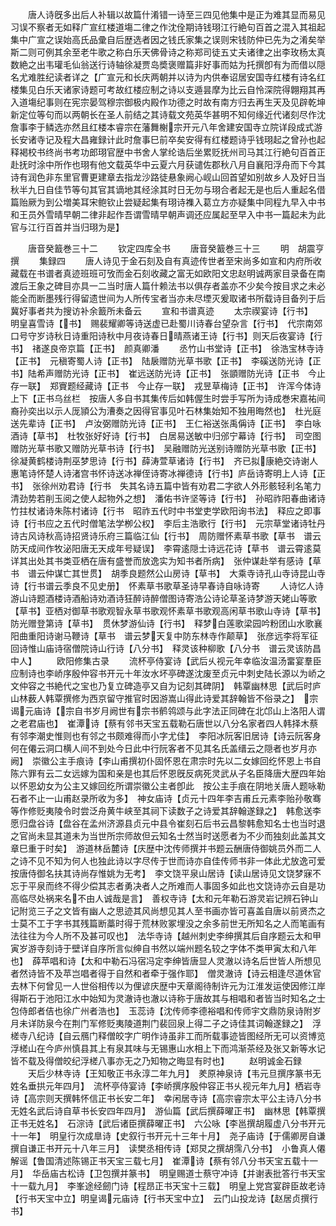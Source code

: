 <!-- { "loadSidebar": true } -->
　　唐人诗旣多出后人补辑以故篇什淆错一诗至三四见他集中是正为难其显而易见习误不察者无如释广宣红楼道塲二律之作沈佺期诗钱珝江行絶句百首之混入其祖起集中广宣之误始高氏品彚自后歴选者因之钱氏家集之误则宋钱防仲已先为之淆矣举斯二则可例其余至老牛歌之称白乐天佛骨诗之称郑司徒五丈夫诸律之出李玫杨太真数絶之出韦瓘毛仙翁送行诗轴徐凝贾岛奬褒赠篇非好事而姑为托撰卽有为而借以隠名尤难胜纪读者详之【广宣元和长庆两朝并以诗为内供奉诏居安国寺红楼有诗名红楼集见白乐天诸家诗题可考故红楼应制之诗以支遁昙摩为比云自怜深院得翺翔其再入道塲纪事则在宪宗晏驾穆宗御极内殿作功德之时故有南方归去再生天及见辟乾坤新定位等句而以两朝长在圣人前结之其诗载文苑英华甚明不知何缘近代诸刻尽作沈詹事李于鳞选亦然且红楼本睿宗在藩舞榭宗开元八年舍建安国寺立院详段成式游长安诸寺记及程大昌雍録计此时詹事巳前卒矣安得有红楼题诗乎钱珝起之曾孙也起释褐校书终尚书考功郎珝官歴中书舍人掌纶诰后坐累贬抚州司马其江行絶句百首正赴抚时涂中所作也珝有他文载英华中云夏六月获谴佐郡秋八月自襄阳浮舟而下今其诗有润色非东里官曹更建章去指龙沙路徒悬象阙心岘山回首望如别故乡人及好日当秋半九日自佳节等句其官其谪地其经涂其时日无勿与珝合者起无是也后人重起名借篇贻厥为到公増美耳宋鲍钦止尝疑起集有珝诗襍入葛立方亦疑集中同程九早入中书和王员外雪晴早朝二律非起作吾谓雪晴早朝声调还应属起至早入中书一篇起未为此官与江行百首并当归珝为是】






　　唐音癸籖巻三十二
　　钦定四库全书
　　唐音癸籖巻三十三
　　明　胡震亨　撰
　　集録四
　　唐人诗见于金石刻及自有真迹传世者至宋尚多如宣和内府所收藏载在书谱者真迹班班可攷而金石刻收藏之富无如欧阳文忠赵明诚两家目录备在南渡后王象之碑目亦具一二当时唐人篇什赖法书以俱存者盖亦不少矣今按目求之未必能全而断墨残行得留遗世间为人所传宝者当亦未尽堙灭爰取诸书所载诗目备列于后冀好事者共为搜访补余籖所未备云
　　宣和书谱真迹
　　太宗禊宴诗【行书】　明皇喜雪诗【书】　赐裴耀卿等诗送虚已赴蜀川诗春台望杂言【行书】　代宗南郊口号守岁诗秋日诗重阳诗秋中月夜诗春日晴燕诸王诗【行书】则天后夜宴诗【行书】　禇遂良帝京篇【正书】　颜真卿潘
　　丞竹山书堂诗【正书】　徐浩宝林寺诗【正书】　元稹寄蜀人诗【正书】　陆扆赠防光草书歌【正书】　李磎送防光诗【正书】陆希声赠防光诗【正书】　崔远送防光诗【正书】　张顗赠防光诗【正书　今止存一联】　郑賨题经藏诗【正书　今止存一联】　戎昱草梅诗【正书】　许浑今体诗上下【正书乌丝栏　按唐人多自书其集传后如韩偓生时尝手写所为诗成巻宋嘉祐间裔孙奕出以示人厐頴公为漕奏之因得官事见叶石林集始知不独用晦然也】　杜光庭送先辈诗【正书】　卢汝弼赠防光诗【正书】　王仁裕送张禹偁诗【正书】　李白咏酒诗【草书】　杜牧张好好诗【行书】　白居易送敏中归邠宁幕诗【行书】　司空图赠防光草书歌又赠防光草书诗【行书】　吴融赠防光送别诗赠防光草书歌【正书】　徐凝黄鹤楼诗荆巫梦思诗【行书】薛涛萱草诸诗【行书】　齐已拟康絶交诗谢人惠笔诗怀楚人诗渚宫书怀诗送冰禅侄诗寄冰禅德诗【行书】庐岳诗寄明上人诗【正书】　张徐州劝君诗【行书　失其名诗五篇中皆有劝君二字欲人外形骸轻利名笔力清劲势若削玉阅之使人起物外之想】　潘佑书许坚等诗【行书】　孙昭祚阳春曲诸诗竹拄杖诸诗朱陈村诸诗【行书　昭祚五代时中书堂吏学欧阳询书法】　释应之即事诗【行书应之五代时僧笔法学栁公权】　李后主浩歌行【行书】　元宗草堂诸诗牡丹诗古风诗秋高诗招贤诗乐府三篇临江仙【行书】　周防赠怀素草书歌【草书　谱云防天成间作牧泌阳唐无天成年号疑误】　李霄逺隠士诗远花诗【草书　谱云霄逺莫详其出处其书类亚栖在唐有盛誉而放逸实为知书者所病】　张仲谋赴举有感诗【草书　谱云仲谋亡其世贯】　胡季良题然公山房诗【草书】　大乘寺诗孔山寺诗昆山寺诗【行书谱云季良不见史册】　怀素草书歌草圣诗早春诗自咏诗寄
　　人诗忆人诗游山诗题酒楼诗酒船诗劝酒诗狂醉诗醉僧图诗寄浩公诗论草圣诗梦游天姥山等歌【草书】亚栖对御草书歌观智永草书歌观怀素草书歌观高闲草书歌山寺诗【草书】　防光赠登第诗【草书】　贯休梦游仙诗【行书】　释梦白莲歌梁园吟粉团山水歌襄阳曲重阳诗谢马鞭诗【草书　谱云梦天复中防东林寺作颠草】　张彦远李将军征回诗惟山庙诗宿僧院诗山行诗【八分书】　释灵该种柳歌【八分书　谱云灵该防昌中人】
　　欧阳修集古录
　　流杯亭侍宴诗【武后乆视元年幸临汝温汤畱宴羣臣应制诗也李峤序殷仲容书开元十年汝水坏亭碑遂沈废至贞元中刺史陆长源以为峤之文仲容之书絶代之宝也乃复立碑造亭又自为记刻其碑阴】　韩覃幽林思【武后时庐山林薮人韩覃撰修为西京留守推官时因游嵩山得此诗爱其辞翰皆不俗录之】　宗谒元庙诗【宗自书岁月阙世有宗书鹡鸰颂与此字法正同碑在北邙山上洛阳人谓之老君庙也】　崔潭诗【蔡有邻书天宝五载勒石唐世以八分名家者四人韩择木蔡有邻李潮史惟则也有邻之书颇难得而小字尤佳】　李阳冰阮客旧居诗【诗云阮客身何在僊云洞口横人间不到处今日此中行阮客者不见其名氏盖缙云之隠者也岁月亦阙】　崇徽公主手痕诗【李山甫撰初仆固怀恩在肃宗时先以二女嫁回纥怀恩上书自陈六罪有云二女远嫁为国和亲是也其后怀恩旣反病死灵武从子名臣降唐大歴四年始以怀恩幼女为公主又嫁回纥所谓崇徽公主者卽此　按公主手痕在阴地关唐人题咏勒石者不止一山甫赵录所收为多】　神女庙诗【贞元十四年李吉甫丘元素李贻孙敬骞等作修贬夷陵令时尝泛舟黄牛峡至其祠下读数子之诗爱其辞翰遂録之】　韩愈送李愿归盘谷诗【盘谷在孟州济源县贞元中县令崔刻石后书云昌黎韩愈知名士也当时退之官尚未显其道未为当世所宗师故但云知名士然当时送愿者为不少而独刻此盖其文章巳重于时矣】　游道林岳麓诗【庆歴中沈传师撰并书题云酬唐侍御姚员外而二人之诗不见不知为何人也独此诗以字尽传于世而诗亦自佳传师书非一体此尤放逸可爱按唐侍御名扶其诗尚存惟姚为无考】　李文饶平泉山居诗【读山居诗见文饶梦寐不忘于平泉而终不得少偿其志者勇决者人之所难而人事固多如此也文饶诗亦云自是功高临尽处祸来名不由人诚哉是言】　善权寺诗【太和元年勒石游灵岩记辨石钟山记附览三子之文皆有幽人之思迹其风尚想见其人至书画亦皆可喜盖自唐以前贤杰之士莫不工于字书其残篇断藁时得于荒林败冢埋没之余多前世无所知名之人而笔画有法往往为今人所不及甚可叹也】　法华寺诗【越州刺史李绅撰其后自序题云太和甲寅岁游寺刻诗于壁详自序所言似绅自书然以端州题名较之字体不类甲寅太和八年也】　薛苹唱和诗【太和中勒石冯宿冯定李绅皆唐显人灵澈以诗名后世皆人所想见者然诗皆不及苹岂唱者得于自然和者牵于强作耶】　僧灵澈诗【诗云相逢尽道休官去林下何曾见一人世俗相传以为俚谚庆歴中天章阁待制许元为江淮发运使因修江岸得斯石于池阳江水中始知为灵澈诗也澈以诗称于唐故其与相唱和者皆当时知名之士包侍郎者佶也徐广州者浩也】　玉蕊诗【沈传师李德裕唱和传师宇文鼎防泉诗附岁月未详防泉今在荆门军修贬夷陵道荆门裴回泉上得二子之诗佳其词翰遂録之】　浮槎寺八纪诗【自云鴈门释僧皎字广明作诗虽非工而所载事迹皆图经所无可以资博览浮槎山在今庐州慎县其上有泉其味与无锡惠山水相上下而鸿渐茶经及张又新等水记皆不载及得僧皎纪浮槎八事亦无之乃知物之晦显有时也】
　　赵明诚金石録
　　天后少林寺诗【王知敬正书永淳二年九月】　羑原神泉诗【韦元旦撰序篆书无姓名垂拱元年四月】　流杯亭侍宴诗【李峤撰序殷仲容正书乆视元年九月】栖岩寺诗【高宗则天撰韩怀信正书长安二年】　幸闲居寺诗【高宗睿宗太平公主诗八分书无姓名武后诗自草书长安四年四月】　游仙篇【武后撰薛曜正书】　幽林思【韩覃撰正书无姓名】　石淙诗【武后诸臣撰薛曜正书】　六公咏【李邕撰胡履虚八分书开元十一年】　明皇行次成臯诗【史叙行书开元十三年十月】　尧子庙诗【于儒卿房自谦撰自谦正书开元十八年三月】　读樊丞相传诗【郑炅之撰胡霈八分书】　小鲁真人僊解谣【鲁国清述陈锡正书天宝三载七月】　崔潭诗【蔡有邻八分书天宝五载十一月】　华岳庙古松诗【卫包撰并篆书】　明皇赐道士蔡守冲诗【并谢表批答行书天宝十一载九月】　李峯途经劒门诗【程昂正书天宝十三载】　明皇上党宫宴辟臣故老诗【行书天宝中立】明皇谒元庙诗【行书天宝中立】　云门山投龙诗【赵居贞撰行书】
